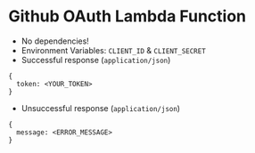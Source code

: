 # Github OAuth Lambda Function

- No dependencies!
- Environment Variables: `CLIENT_ID` & `CLIENT_SECRET`
- Successful response (`application/json`)
```
{
  token: <YOUR_TOKEN>
}
```
- Unsuccessful response (`application/json`)
```
{
  message: <ERROR_MESSAGE>
}
```